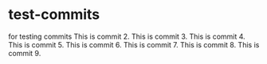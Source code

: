 # test-commits
for testing commits
This is commit 2. 
This is commit 3.
This is commit 4.
This is commit 5.
This is commit 6.
This is commit 7.
This is commit 8.
This is commit 9.
